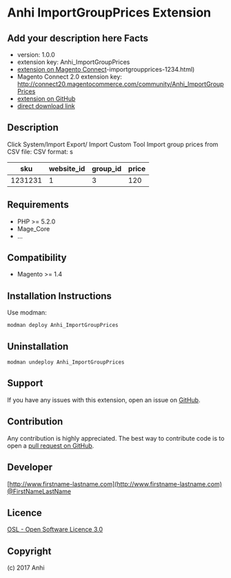 Anhi ImportGroupPrices Extension
=====================
Add your description here
Facts
-----
- version: 1.0.0
- extension key: Anhi_ImportGroupPrices
- [extension on Magento Connect](http://www.magentocommerce.com/magento-connect/anhi)-importgroupprices-1234.html)
- Magento Connect 2.0 extension key: http://connect20.magentocommerce.com/community/Anhi_ImportGroupPrices
- [extension on GitHub](https://github.com/anhi/Anhi_ImportGroupPrices)
- [direct download link](http://connect.magentocommerce.com/community/get/Anhi_ImportGroupPrices-1.0.0.tgz)

Description
-----------
Click System/Import Export/ Import Custom Tool
Import group prices from CSV file:
CSV format:  s

| sku     | website_id | group_id | price |
|---------|------------|-------------------|-------|
| 1231231 | 1          | 3                 | 120   |

Requirements
------------
- PHP >= 5.2.0
- Mage_Core
- ...

Compatibility
-------------
- Magento >= 1.4

Installation Instructions
-------------------------
Use modman:  

    modman deploy Anhi_ImportGroupPrices

Uninstallation  
--------------

    modman undeploy Anhi_ImportGroupPrices

Support
-------
If you have any issues with this extension, open an issue on [GitHub](https://github.com/anhi/Anhi_ImportGroupPrices/issues).

Contribution
------------
Any contribution is highly appreciated. The best way to contribute code is to open a [pull request on GitHub](https://help.github.com/articles/using-pull-requests).

Developer
---------

[http://www.firstname-lastname.com](http://www.firstname-lastname.com)
[@FirstNameLastName](https://twitter.com/FirstNameLastName)

Licence
-------
[OSL - Open Software Licence 3.0](http://opensource.org/licenses/osl-3.0.php)

Copyright
---------
(c) 2017 Anhi
